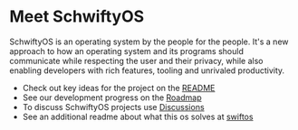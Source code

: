 # Meet SchwiftyOS

SchwiftyOS is an operating system by the people for the people. It's a new approach to how an operating system and its programs should communicate while respecting the user and their privacy, while also enabling developers with rich features, tooling and unrivaled productivity.

- Check out key ideas for the project on the [README](https://github.com/schwiftyos/readme)
- See our development progress on the [Roadmap](https://github.com/schwiftyos/roadmap)
- To discuss SchwiftyOS projects use [Discussions](https://github.com/schwiftyos/discussions)
- See an additional readme about what this os solves at [swiftos](https://github.com/boldflight/swiftos)
